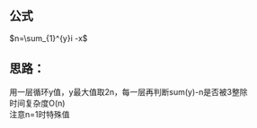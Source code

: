   ## 公式
  $n=\sum_{1}^{y}i -x$
  ## 思路：
  用一层循环y值，y最大值取2n，每一层再判断sum(y)-n是否被3整除  
  时间复杂度O(n)  
  注意n=1时特殊值